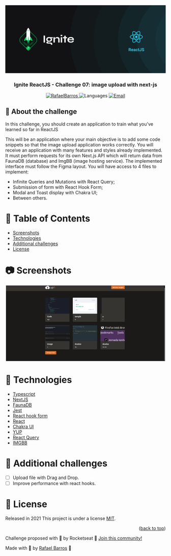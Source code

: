 <div align="center">
    <img src="../../.github/docs/images/igniteReactJsBanner.png" alt="Ignite" width="1000">
</div>

<h3 align="center"> 
   Ignite ReactJS - Challenge 07: image upload with next-js
</h3>

<p align="center">
   <a href="https://www.linkedin.com/in/rafaelbarr/">
      <img alt="RafaelBarros" src="https://img.shields.io/badge/-RafaelBarros-5965e0?style=flat&logo=Linkedin&logoColor=white" />
   </a>
  <img alt="Languages" src="https://img.shields.io/github/languages/count/Rafaelb4rros/ignite-bootcamp?reactjs?challenge07-ignite-reactjs?color=%235963C5" />
  <a href="mailto:rafaelnogueirabarr@gmail.com">
   <img alt="Email" src="https://img.shields.io/badge/-rafaelnogueirabarr@gmail.com-%23525DCB" />
  </a>
</p>

## :rocket: About the challenge

In this challenge, you should create an application to train what you've learned so far in ReactJS

This will be an application where your main objective is to add some code snippets so that the image upload application works correctly. You will receive an application with many features and styles already implemented. It must perform requests for its own Next.js API which will return data from FaunaDB (database) and ImgBB (image hosting service). The implemented interface must follow the Figma layout. You will have access to 4 files to implement:

- Infinite Queries and Mutations with React Query;
- Submission of form with React Hook Form;
- Modal and Toast display with Chakra UI;
- Between others.

# :pushpin: Table of Contents

- [Screenshots](#camera-screenshot)
- [Technologies](#rocket-technologies)
- [Additional challenges](#computer-how-to-run-Additional-challenges)
- [License](#closed_book-License)

# :camera: Screenshots

<div align="center">
   <img src="./.github/images/home.png" width="500px">
</div>

# :rocket: Technologies

- [Typescript](https://www.typescriptlang.org/)
- [NextJS](https://nextjs.org/)
- [FaunaDB](https://fauna.com/)
- [Jest](https://jestjs.io/pt-BR/)
- [React hook form](https://react-hook-form.com/)
- [React](https://reactjs.org/)
- [Chakra UI](https://chakra-ui.com/)
- [YUP](https://www.npmjs.com/package/yup)
- [React Query](https://react-query.tanstack.com/)
- [IMGBB](https://pt-br.imgbb.com/)

# :rocket: Additional challenges

- [ ] Upload file with Drag and Drop.
- [ ] Improve performance with react hooks.

 <!-- LICENSE -->

# :closed_book: License

Released in 2021
This project is under a license [MIT](./LICENSE).

<p align="right">(<a href="#top">back to top</a>)</p>

Challenge proposed with 💜 by Rocketseat 👋 [Join this community!](https://discord.gg/KJVerdEynf)

Made with 💜 by [Rafael Barros](https://github.com/Rafaelb4rros) 🚀
